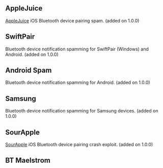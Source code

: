 ## AppleJuice
[AppleJuice](https://github.com/ECTO-1A/AppleJuice) iOS Bluetooth device pairing spam. (added on 1.0.0)

## SwiftPair
Bluetooth device notification spamming for SwiftPair (Windows) and Android. (added on 1.0.0)

## Android Spam
Bluetooth device notification spamming for Android. (added on 1.0.0)

## Samsung
Bluetooth device notification spamming for Samsung devices. (added on 1.0.0)

## SourApple
[SourApple](https://github.com/RapierXbox/ESP32-Sour-Apple) iOS Bluetooth device pairing crash exploit. (added on 1.0.0)

## BT Maelstrom
